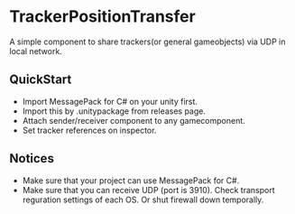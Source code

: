 # TrackerPositionTransfer
A simple component to share trackers(or general gameobjects) via UDP in local network.

## QuickStart
- Import MessagePack for C# on your unity first.
- Import this by .unitypackage from releases page.
- Attach sender/receiver component to any gamecomponent.
- Set tracker references on inspector.

## Notices
- Make sure that your project can use MessagePack for C#.
- Make sure that you can receive UDP (port is 3910). Check transport reguration settings of each OS. Or shut firewall down temporally.
